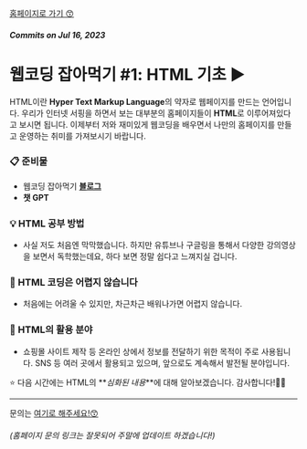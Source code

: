 [홈페이지로 가기 😙](https://eatwebco.netlify.app/ "홈페이지")

##### _Commits on Jul 16, 2023_
# 웹코딩 잡아먹기 #1: HTML 기초 ▶️

HTML이란 **Hyper Text Markup Language**의 약자로 웹페이지를 만드는 언어입니다. 우리가 인터넷 서핑을 하면서 보는 대부분의 홈페이지들이 **HTML**로 이루어져있다고 보시면 됩니다. 이제부터 저와 재미있게 웹코딩을 배우면서 나만의 홈페이지를 만들고 운영하는 취미를 가져보시기 바랍니다.

### 📋 준비물

- 웹코딩 잡아먹기 **[블로그]([https://blog.naver.com/PostList.nhn?blogId=mapthecode&skinType=&skinId=&from=menu&userSelectMenu=true](https://eatwebco.netlify.app))**
- **챗 GPT**

### 💡 HTML 공부 방법

- 사실 저도 처음엔 막막했습니다. 하지만 유튜브나 구글링을 통해서 다양한 강의영상을 보면서 독학했는데요, 하다 보면 정말 쉽다고 느껴지실 겁니다.

### 🚀 HTML 코딩은 어렵지 않습니다

- 처음에는 어려울 수 있지만, 차근차근 배워나가면 어렵지 않습니다.

### 🌟 HTML의 활용 분야

- 쇼핑몰 사이트 제작 등 온라인 상에서 정보를 전달하기 위한 목적이 주로 사용됩니다. SNS 등 여러 곳에서 활용되고 있으며, 앞으로도 계속해서 발전될 분야입니다.

⭐ 다음 시간에는 HTML의 **_심화된 내용_**에 대해 알아보겠습니다. 
감사합니다!🙏🏻

---
문의는 [여기로 해주세요!😙](https://litt.ly/eatwebco "문의페이지")
###### (홈페이지 문의 링크는 잘못되어 주말에 업데이트 하겠습니다!)

